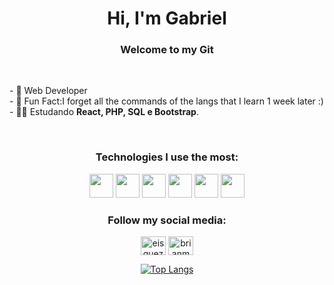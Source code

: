 <h1  align="center"> Hi, I'm Gabriel </12>
<h3  align="center">Welcome to my Git </h3><br>

<p>
- 🔭 Web Developer <br>
- 🌱 Fun Fact:I forget all the commands of the langs that I learn 1 week later :) <br>
 - 👨‍💻 Estudando <strong>React, PHP, SQL e Bootstrap</strong>.
</p>
<br>
<div align="center">
<h3 align="center"> Technologies I use the most: </h3>
<p align="center">
<img  width="38" height="38" src="https://cdn.jsdelivr.net/gh/devicons/devicon/icons/python/python-original.svg" />       <img widt="38" height="38" src="https://cdn.jsdelivr.net/gh/devicons/devicon/icons/html5/html5-original.svg" />   <img width="38" height="38" src="https://cdn.jsdelivr.net/gh/devicons/devicon/icons/javascript/javascript-original.svg" />
<img width="38" height="38" src="https://cdn.jsdelivr.net/gh/devicons/devicon/icons/css3/css3-original.svg" />
 <img width-"38" height="38"src="https://cdn.jsdelivr.net/gh/devicons/devicon/icons/react/react-original.svg" />
 <img width-"38" height="38"src="https://cdn.jsdelivr.net/gh/devicons/devicon/icons/php/php-original.svg" />
          
</p>
 
 <h3 align="center">Follow my social media:</h3>
<p align="center">
	<a href="https://twitter.com/DaLyan22" target="_blank"
		><img
			align="center"
			src="https://raw.githubusercontent.com/rahuldkjain/github-profile-readme-generator/master/src/images/icons/Social/twitter.svg"
			alt="eisquezofrenia"
			height="30"
			width="40"
	/></a>
	<a href="https://www.instagram.com/gabrielsoaresss_/" target="_blank"
		><img
			align="center"
			src="https://raw.githubusercontent.com/rahuldkjain/github-profile-readme-generator/master/src/images/icons/Social/instagram.svg"
			alt="brianmendesvnx"
			height="30"
			width="40"
	/></a>
</p>


[![Top Langs](https://github-readme-stats.vercel.app/api/top-langs/?username=Dalyan22&layout=compact)](https://github.com/anuraghazra/github-readme-stats)
 </div>


               
 
          

               

          

          

     

          


